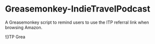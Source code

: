 Greasemonkey-IndieTravelPodcast
===============================

A Greasemonkey script to remind users to use the ITP referral link when browsing Amazon.

![ITP Grea